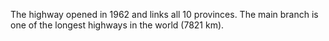 The highway opened in 1962 and links all 10 provinces. The main branch is one of the longest highways in the world (7821 km).